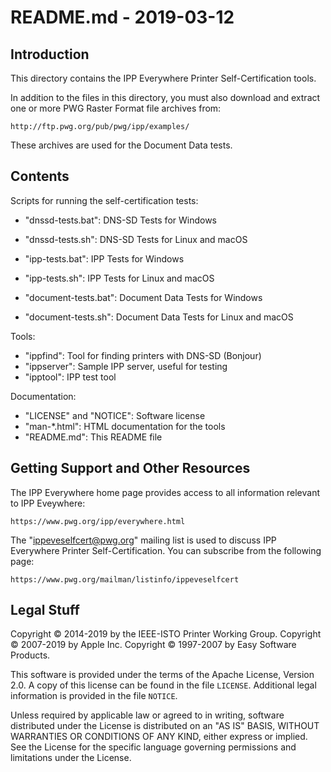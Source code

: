 README.md - 2019-03-12
======================

Introduction
------------

This directory contains the IPP Everywhere Printer Self-Certification tools.

In addition to the files in this directory, you must also download and extract
one or more PWG Raster Format file archives from:

    http://ftp.pwg.org/pub/pwg/ipp/examples/

These archives are used for the Document Data tests.


Contents
--------

Scripts for running the self-certification tests:

- "dnssd-tests.bat": DNS-SD Tests for Windows
- "dnssd-tests.sh": DNS-SD Tests for Linux and macOS

- "ipp-tests.bat": IPP Tests for Windows
- "ipp-tests.sh": IPP Tests for Linux and macOS

- "document-tests.bat": Document Data Tests for Windows
- "document-tests.sh": Document Data Tests for Linux and macOS

Tools:

- "ippfind": Tool for finding printers with DNS-SD (Bonjour)
- "ippserver": Sample IPP server, useful for testing
- "ipptool": IPP test tool

Documentation:

- "LICENSE" and "NOTICE": Software license
- "man-*.html": HTML documentation for the tools
- "README.md": This README file


Getting Support and Other Resources
-----------------------------------

The IPP Everywhere home page provides access to all information relevant to
IPP Eveywhere:

    https://www.pwg.org/ipp/everywhere.html

The "ippeveselfcert@pwg.org" mailing list is used to discuss IPP Everywhere
Printer Self-Certification.  You can subscribe from the following page:

    https://www.pwg.org/mailman/listinfo/ippeveselfcert


Legal Stuff
-----------

Copyright © 2014-2019 by the IEEE-ISTO Printer Working Group.
Copyright © 2007-2019 by Apple Inc.
Copyright © 1997-2007 by Easy Software Products.

This software is provided under the terms of the Apache License, Version 2.0.
A copy of this license can be found in the file `LICENSE`.  Additional legal
information is provided in the file `NOTICE`.

Unless required by applicable law or agreed to in writing, software distributed
under the License is distributed on an "AS IS" BASIS, WITHOUT WARRANTIES OR
CONDITIONS OF ANY KIND, either express or implied.  See the License for the
specific language governing permissions and limitations under the License.

